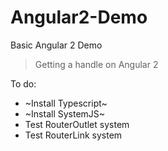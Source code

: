 # Angular2-Demo
Basic Angular 2 Demo

> Getting a handle on Angular 2

To do:

* ~Install Typescript~
* ~Install SystemJS~
* Test RouterOutlet system
* Test RouterLink system
